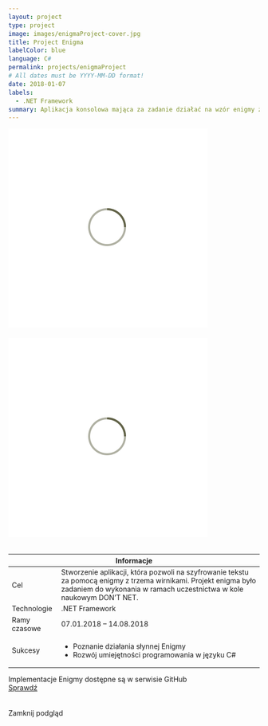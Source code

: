 ```yaml
---
layout: project
type: project
image: images/enigmaProject-cover.jpg
title: Project Enigma
labelColor: blue
language: C#
permalink: projects/enigmaProject
# All dates must be YYYY-MM-DD format!
date: 2018-01-07
labels:
  - .NET Framework
summary: Aplikacja konsolowa mająca za zadanie działać na wzór enigmy z trzema wirnikami. Tworzona w ramach uczestnictwa w kole naukowym.
---
```


<div class="ui centered grid">
  <div class="fourteen wide column clickable" onclick="showModalWithImage(this)">
    <img class="ui image img-center" src="../images/oval.svg" data-echo="../images/enigmaProject-page-1.png">
  </div>
</div>

<br>

<div class="ui centered grid">
  <div class="fourteen wide column clickable" onclick="showModalWithImage(this)">
    <img class="ui image img-center" src="../images/oval.svg" data-echo="../images/enigmaProject-page-2.gif">
  </div>
</div>

<br>

 <table class="ui celled striped tablet stackable table">
  <thead>
    <tr><th colspan="3">
      Informacje
    </th>
  </tr></thead>
  <tbody>
    <tr>
      <td>
        <i class="info circle icon"></i> Cel
      </td>
      <td class="justify-text font-balooChettan2">Stworzenie aplikacji, która pozwoli na szyfrowanie tekstu za pomocą enigmy z trzema wirnikami. Projekt enigma było zadaniem do wykonania w ramach uczestnictwa w kole naukowym DON’T NET.  </td>
    </tr>
    <tr>
      <td>
        <i class="lab icon"></i> Technologie
      </td>
      <td class="font-balooChettan2">.NET Framework</td>
    </tr>
    <tr>
      <td class="collapsing">
        <i class="clock icon"></i> Ramy czasowe
      </td>
      <td class="font-balooChettan2">07.01.2018 – 14.08.2018</td>
    </tr>
    <tr>
      <td>
        <i class="star icon"></i> Sukcesy
      </td>
      <td class="font-balooChettan2">
        <ul>
          <li>Poznanie działania słynnej Enigmy</li>
          <li>Rozwój umiejętności programowania w języku C#</li>
        </ul>
      </td>
    </tr>
  </tbody>
</table>

<div class="ui placeholder segment">
  <div class="ui icon header font-balooChettan2">
    <i class="github icon"></i>
    Implementacje Enigmy dostępne są w serwisie GitHub
  </div>
  <a href="https://github.com/trolit/Kryptosystemy/tree/master/6.%20Enigma%20I" target="_blank" style="margin-top: 2%;">
    <div class="ui animated csharp button" onclick="this.blur();" tabindex="0">
      <div class="visible content font-balooChettan2">Sprawdź</div>
      <div class="hidden content">
        <i class="right arrow icon"></i>
      </div>
    </div>
  </a>
</div>

<!-- Image Modal -->
<div class="tiny modal">
  <div class="image content">
    <div class="ui huge image">
      <img id="imgPlaceholder" src="">
    </div>
  </div>
  <br/>
  <div class="actions">
    <div class="ui csharp left labeled icon button">
      Zamknij podgląd
      <i class="file image icon"></i>
    </div>
  </div>
</div>
